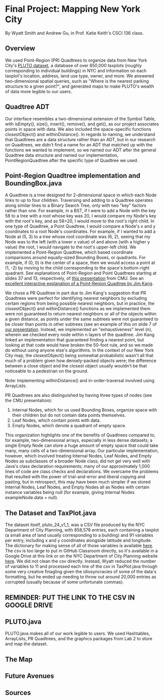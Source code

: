 # Final Project: Mapping New York City
By Wyatt Smith and Andrew Gu, in Prof. Katie Keith's CSCI 136 class.

## Overview
We used Point-Region (PR) Quadtrees to organize data from New York City's [PLUTO dataset](https://www.nyc.gov/site/planning/data-maps/open-data/dwn-pluto-mappluto.page), a database of over 850,000 taxplots (roughly corresponding to individual buildings) in NYC and information on each taxplot's location, address, land use type, owner, and more. We answered two-dimensional spatial queries, such as "Where is the nearest parking structure to a given point?", and generated maps to make PLUTO's wealth of data more legible to our users.

## Quadtree ADT
Our interface resembles a two-dimensional extension of the Symbol Table, with isEmpty(), size(), insert(), remove(), and get(), as our project associates points in space with data. We also included the space-specific functions closestObject() and withinDistance().
In regards to naming, we understand that Quadtrees are a data structure rather than an ADT, but in our research on Quadtrees, we didn't find a name for an ADT that matched up with the functions we wanted to implement, so we named our ADT after the general Quadtree data structure and named our implementation, PointRegionQuadtree after the specific type of Quadtree we used.

## Point-Region Quadtree implementation and BoundingBox.java
A Quadtree is a tree designed for 2-dimensional space in which each Node links to up to four children. Traversing and adding to a Quadtree operates along similar lines to a Binary Search Tree, only with two "key" factors rather than one. For example, in a BST, if I were to add a Node with the key 58 to a tree with a root whose key was 20, I would compare my Node's key with the root's key, and as 58>20, I would move to the root's right child. In one type of Quadtree, a Point Quadtree, I would compare a Node's x and y coordinates to a root Node's coordinates. For example, if I wanted to add a Node at (5, 3) to a tree whose root coordinate was (6, 2), seeing that my Node was to the left (with a lower x value) of and above (with a higher y value) the root, I would navigate to the root's upper-left child.
We implemented a Point-Region Quadtree, which based coordinate comparisons around equally-sized Bounding Boxes, or quadrants. For example, if (0, 0) is the center of a space, then we would access a point at (1, -2) by moving to the child corresponding to the space's bottom-right quadrant.
See explanations of Point-Region and Point Quadtrees starting at slides 37 and 13, respectively, of [this presentation](https://www.cs.cmu.edu/~ckingsf/bioinfo-lectures/quadtrees.pdf) from CMU. See an [excellent interactive explanation of a Point-Region Quadtree by Jim Kang](https://jimkang.com/quadtreevis/). 

We chose a PR Quadtree in part due to Jim Kang's suggestion that PR Quadtrees were perfect for identifying nearest neighbors by excluding certain regions from being possible nearest neighbors, but in practice, the closestObject() and withinDistance() functions as we implemented them were not guaranteed to return nearest neighbors or all of the objects within a given distance, as points under the same subtrees were not guaranteed to be closer than points in other subtrees (see an example of this on slide 7 of [our presentation](https://docs.google.com/presentation/d/1Zk5axN5m-yCPuxg8xJpuzqym7CFcBICT97DbWptIQD8/edit?usp=sharing). Instead, we implemented an "exhaustiveness" level (n), wherein we checked every node within n layers of the quadtree. Jim Kang linked an implementation that guaranteed finding a nearest point, but looking at that code would have broken the 50-foot rule, and so we made do without using anyone else's algorithms. In the context of our New York City map, the closestObject() being somewhat probabilistic wasn't all that much of a problem given how densely-packed objects were; the difference between a close object and the closest object usually wouldn't be that noticeable to a pedestrian on the ground. 

Note: Implementing withinDistance() and in-order-traversal involved using ArrayLists.

PR Quadtrees are also distinguished by having three types of nodes (see the CMU presentation): 
1. Internal Nodes, which for us used Bounding Boxes, organize space with their children but do not contain data points themselves.
2. Leaf Nodes, which contain points with data.
3. Empty Nodes, which denote a quadrant of empty space.

This organization highlights one of the benefits of Quadtrees compared to, for example, two-dimensional arrays, especially in less dense datasets; a single Empty Node can store a huge amount of empty space that could take many, many cells of a two-dimensional array. 
Our particular implementation, however, which involved treating Internal Nodes, Leaf Nodes, and Empty Nodes as subclasses of a broader Node class, did not gel very well with Java's class declaration requirements; many of our approximately 1,000 lines of code are class checks and declarations. We overcame the problems that resulted with the power of trial-and-error and liberal copying and pasting, but in retrospect, this may have been much simpler if we stored Internal Nodes, Leaf Nodes, and Empty Nodes all as Nodes with certain instance variables being null (for example, giving Internal Nodes exampleNode.data = null).

## The Dataset and TaxPlot.java
The dataset itself, pluto_24_v1_1, was a CSV file produced by the NYC Department of City Planning, with 858,578 entries, each containing a taxplot (a small area of land usually corresponding to a building) and 91 variables per entry, including x and y coordinates alongside latitude and longitude. The dictionary for making sense of all of those variables is available [here](https://s-media.nyc.gov/agencies/dcp/assets/files/pdf/data-tools/bytes/pluto_datadictionary.pdf). The csv is too large to put in GitHub Classroom directly, so it's available in a Google Drive at this link or on the NYC Department of City Planning website [here](https://www.nyc.gov/site/planning/data-maps/open-data/dwn-pluto-mappluto.page).
We did not clean the csv directly. Instead, Wyatt reduced the number of variables to 11 and processed each line of the csv in TaxPlot.java through some very creative finagling given the idiosyncracies of some of the data's formatting, but he ended up needing to throw out around 20,000 entries as corrupted (usually because of some unfortunate commas).

## REMINDER: PUT THE LINK TO THE CSV IN GOOGLE DRIVE

## PLUTO.java
PLUTO.java makes all of our work legible to users. We used Hashtables, ArrayLists, PR Quadtrees, and the graphics packages from Lab 2 to store and map the dataset.

## The Map

## Future Avenues

## Sources

